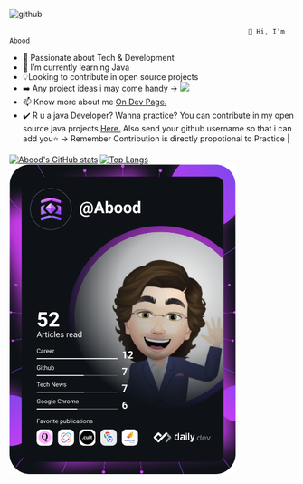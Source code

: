 ![github](https://img.shields.io/badge/GitHub-000000?style=for-the-badge&logo=GitHub&logoColor=white)

                                                               👋 Hi, I’m Abood
                                                               
- 👀 Passionate about Tech & Development
- 🌱 I’m currently learning Java
- 💡Looking to contribute in open source projects
- ➡️ Any project ideas i may come handy -> <a href="mailto:sayyedabood69@gmail.com?"><img src="https://img.shields.io/badge/gmail-%23DD0031.svg?&style=for-the-badge&logo=gmail&logoColor=white"/></a>
- 📫 Know more about me <a href="https://dev.page/abood?utm_source=dev.page&utm_medium=site&utm_campaign=share-dialog">On Dev Page.</a>
- ✔️ R u a java Developer? Wanna practice? You can contribute in my open source java projects <a href="https://dev.page/abood?utm_source=dev.page&utm_medium=site&utm_campaign=share-dialog">Here.</a> Also send your github username so that i can add you⭐ -> Remember Contribution is directly propotional to Practice |


[![Abood's GitHub stats](https://github-readme-stats.vercel.app/api?username=Abood2284)](https://github.com/Abood2284/github-readme-stats)
[![Top Langs](https://github-readme-stats.vercel.app/api/top-langs/?username=Abood2284)](https://github.com/Abood2284/github-readme-stats)    
<a href="https://app.daily.dev/Abood"><img src="devcard.svg" width="400" alt="Abdul Raheem's Dev Card"/></a>

<!---
Abood2284/Abood2284 is a ✨ special ✨ repository because its `README.md` (this file) appears on your GitHub profile.
You can click the Preview link to take a look at your changes.
--->
